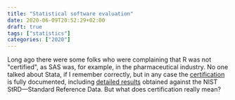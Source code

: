 ```yaml
---
title: "Statistical software evaluation"
date: 2020-06-09T20:52:29+02:00
draft: true
tags: ["statistics"]
categories: ["2020"]
---
```


Long ago there were some folks who were complaining that R was not "certified", as SAS was, for example, in the pharmaceutical industry. No one talked about Stata, if I remember correctly, but in any case the [certification](https://www.stata-journal.com/article.html?article=pr0001) is fully documented, including [detailed results](https://www.stata.com/support/cert/nist/) obtained against the NIST StRD—Standard Reference Data. But what does certification really mean?
